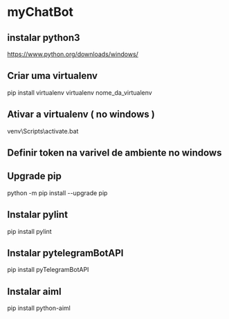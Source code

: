 # myChatBot

## instalar python3
https://www.python.org/downloads/windows/

## Criar uma virtualenv
pip install virtualenv
virtualenv nome_da_virtualenv

## Ativar a virtualenv ( no windows )
venv\Scripts\activate.bat

## Definir token na varivel de ambiente no windows 

## Upgrade pip
python -m pip install --upgrade pip

## Instalar pylint
pip install pylint

## Instalar pytelegramBotAPI
pip install pyTelegramBotAPI

## Instalar aiml
pip install python-aiml
